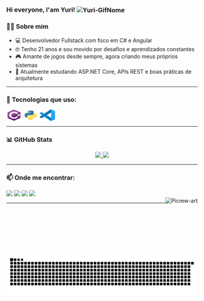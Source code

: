 ### Hi everyone, I'am Yuri! <img align="center" alt="Yuri-GifNome" height="70" src="https://images-wixmp-ed30a86b8c4ca887773594c2.wixmp.com/f/b74aed10-9d9e-41f7-81f4-5735b00bff77/dd4h79e-9dae50ae-67cb-4b4c-bbea-4a10cf4f4fcf.gif?token=eyJ0eXAiOiJKV1QiLCJhbGciOiJIUzI1NiJ9.eyJzdWIiOiJ1cm46YXBwOjdlMGQxODg5ODIyNjQzNzNhNWYwZDQxNWVhMGQyNmUwIiwiaXNzIjoidXJuOmFwcDo3ZTBkMTg4OTgyMjY0MzczYTVmMGQ0MTVlYTBkMjZlMCIsIm9iaiI6W1t7InBhdGgiOiJcL2ZcL2I3NGFlZDEwLTlkOWUtNDFmNy04MWY0LTU3MzViMDBiZmY3N1wvZGQ0aDc5ZS05ZGFlNTBhZS02N2NiLTRiNGMtYmJlYS00YTEwY2Y0ZjRmY2YuZ2lmIn1dXSwiYXVkIjpbInVybjpzZXJ2aWNlOmZpbGUuZG93bmxvYWQiXX0.bSuAL5SeFBhOvd6LkLK5dmLqP3LUhLTUTt7BYKbpzhM">


### 🧑‍💻 Sobre mim

- 💻 Desenvolvedor Fullstack com foco em C# e Angular
- 🤓 Tenho 21 anos e sou movido por desafios e aprendizados constantes
- 🎮 Amante de jogos desde sempre, agora criando meus próprios sistemas
- 🌱 Atualmente estudando ASP.NET Core, APIs REST e boas práticas de arquitetura

---

### 🚀 Tecnologias que uso:

<div style="display: inline_block">
  <img align="center" alt="Yuri-CSharp" height="30" width="40" src="https://raw.githubusercontent.com/devicons/devicon/master/icons/csharp/csharp-original.svg">
  <img align="center" alt="Yuri-Python" height="30" width="40" src="https://raw.githubusercontent.com/devicons/devicon/master/icons/python/python-original.svg">
  <img align="center" alt="Yuri-VSCode" height="30" width="40" src="https://raw.githubusercontent.com/devicons/devicon/master/icons/vscode/vscode-original.svg">
</div>

---

### 📊 GitHub Stats

<div align="center">
  <a href="https://github.com/Iam-yuri">
    <img height="160em" src="https://github-readme-stats.vercel.app/api?username=Iam-yuri&show_icons=true&theme=tokyonight&include_all_commits=true&count_private=true"/>
    <img height="160em" src="https://github-readme-stats.vercel.app/api/top-langs/?username=Iam-yuri&layout=compact&langs_count=7&theme=tokyonight"/>
  </a>
</div>

---

### 📫 Onde me encontrar:

<div>
  <a href="https://www.instagram.com/_.hiyurii._/" target="_blank"><img src="https://img.shields.io/badge/Instagram-%23E4405F?style=for-the-badge&logo=instagram&logoColor=white"></a>
  <a href="mailto:reis17.yuriprado@gmail.com"><img src="https://img.shields.io/badge/Gmail-D14836?style=for-the-badge&logo=gmail&logoColor=white"></a>
  <a href="mailto:reis19.yuriprado@outlook.com"><img src="https://img.shields.io/badge/Outlook-0078D4?style=for-the-badge&logo=microsoft-outlook&logoColor=white"></a>
  <a href="https://www.linkedin.com/in/yuri-prado-dos-reis-709578213/" target="_blank"><img src="https://img.shields.io/badge/LinkedIn-%230077B5?style=for-the-badge&logo=linkedin&logoColor=white"></a>
</div>

<div align="right">
  <img align="right" alt="Picrew-art" height="150" src="https://cdn.picrew.me/shareImg/org/202502/11534_LR6i4jOY.png">
</div>

---

<div align=center>

<img src="https://raw.githubusercontent.com/Iam-yuri/Iam-yuri/output/snake.svg" alt="Snake animation" />

</div>


